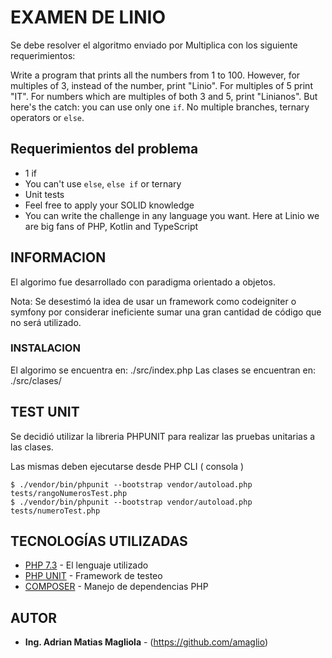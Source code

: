 # EXAMEN DE LINIO

Se debe resolver el algoritmo enviado por Multiplica con los siguiente requerimientos:

Write a program that prints all the numbers from 1 to 100. However, for
multiples of 3, instead of the number, print "Linio". For multiples of 5 print
"IT". For numbers which are multiples of both 3 and 5, print "Linianos".
But here's the catch: you can use only one `if`. No multiple branches, ternary
operators or `else`.

## Requerimientos del problema

* 1 if
* You can't use `else`, `else if` or ternary
* Unit tests
* Feel free to apply your SOLID knowledge
* You can write the challenge in any language you want. Here at Linio we are
big fans of PHP, Kotlin and TypeScript

## INFORMACION 

El algorimo fue desarrollado con paradigma orientado a objetos. 

Nota: Se desestimó la idea de usar un framework como codeigniter o symfony por considerar ineficiente sumar una gran cantidad de código que no será utilizado.

 
### INSTALACION

El algorimo se encuentra en: ./src/index.php
Las clases se encuentran en: ./src/clases/

## TEST UNIT

Se decidió utilizar la libreria PHPUNIT para realizar las pruebas unitarias a las clases.
 
Las mismas deben ejecutarse desde PHP CLI ( consola )
```
$ ./vendor/bin/phpunit --bootstrap vendor/autoload.php tests/rangoNumerosTest.php
$ ./vendor/bin/phpunit --bootstrap vendor/autoload.php tests/numeroTest.php
```
 

## TECNOLOGÍAS UTILIZADAS

* [PHP 7.3](https://www.php.net/) - El lenguaje utilizado
* [PHP UNIT](https://phpunit.de/) - Framework de testeo
* [COMPOSER](https://getcomposer.org//) - Manejo de dependencias PHP

 
## AUTOR

* **Ing. Adrian Matias Magliola** - (https://github.com/amaglio)
 